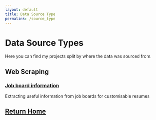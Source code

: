 ```yaml
---
layout: default
title: Data Source Type
permalink: /source_type
---
```

# Data Source Types
Here you can find my projects split by where the data was sourced from.

## Web Scraping

### [Job board information](https://sammatt87.github.io/job_board_info)
Extracting useful information from job boards for customisable resumes

## [Return Home](https://sammatt87.github.io/)